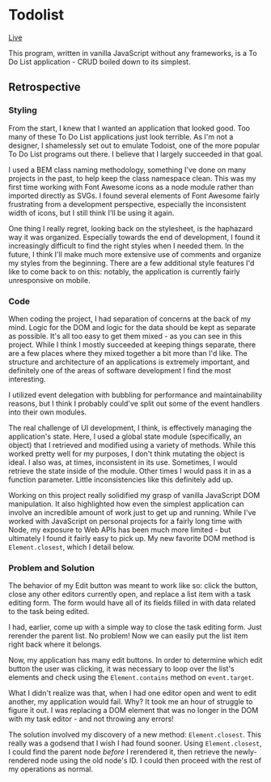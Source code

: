# Todolist

[Live](https://infallible-brattain-dc1056.netlify.app/)

This program, written in vanilla JavaScript without any frameworks, is a To Do List application - CRUD boiled down to its simplest. 

## Retrospective

### Styling

From the start, I knew that I wanted an application that looked good. Too many of these To Do List applications just look terrible. As I'm not a designer, I shamelessly set out to emulate Todoist, one of the more popular To Do List programs out there. I believe that I largely succeeded in that goal. 

I used a BEM class naming methodology, something I've done on many projects in the past, to help keep the class namespace clean. This was my first time working with Font Awesome icons as a node module rather than imported directly as SVGs. I found several elements of Font Awesome fairly frustrating from a development perspective, especially the inconsistent width of icons, but I still think I'll be using it again. 

One thing I really regret, looking back on the stylesheet, is the haphazard way it was organized. Especially towards the end of development, I found it increasingly difficult to find the right styles when I needed them. In the future, I think I'll make much more extensive use of comments and organize my styles from the beginning. There are a few additional style features I'd like to come back to on this: notably, the application is currently fairly unresponsive on mobile.

### Code

When coding the project, I had separation of concerns at the back of my mind. Logic for the DOM and logic for the data should be kept as separate as possible. It's all too easy to get them mixed - as you can see in this project. While I think I mostly succeeded at keeping things separate, there are a few places where they mixed together a bit more than I'd like. The structure and architecture of an applications is extremely important, and definitely one of the areas of software development I find the most interesting.

I utilized event delegation with bubbling for performance and maintainability reasons, but I think I probably could've split out some of the event handlers into their own modules.

The real challenge of UI development, I think, is effectively managing the application's state. Here, I used a global state module (specifically, an object) that I retrieved and modified using a variety of methods. While this worked pretty well for my purposes, I don't think mutating the object is ideal. I also was, at times, inconsistent in its use. Sometimes, I would retrieve the state inside of the module. Other times I would pass it in as a function parameter. Little inconsistencies like this definitely add up.

Working on this project really solidified my grasp of vanilla JavaScript DOM manipulation. It also highlighted how even the simplest application can involve an incredible amount of work just to get up and running. While I've worked with JavaScript on personal projects for a fairly long time with Node, my exposure to Web APIs has been much more limited - but ultimately I found it fairly easy to pick up. My new favorite DOM method is `Element.closest`, which I detail below.

### Problem and Solution

The behavior of my Edit button was meant to work like so: click the button, close any other editors currently open, and replace a list item with a task editing form. The form would have all of its fields filled in with data related to the task being edited.

I had, earlier, come up with a simple way to close the task editing form. Just rerender the parent list. No problem! Now we can easily put the list item right back where it belongs.

Now, my application has many edit buttons. In order to determine which edit button the user was clicking, it was necessary to loop over the list's elements and check using the `Element.contains` method on `event.target`.

What I didn't realize was that, when I had one editor open and went to edit another, my application would fail. Why? It took me an hour of struggle to figure it out. I was replacing a DOM element that was no longer in the DOM with my task editor - and not throwing any errors!

The solution involved my discovery of a new method: `Element.closest`. This really was a godsend that I wish I had found sooner. Using `Element.closest`, I could find the parent node *before* I rerendered it, then retrieve the newly-rendered node using the old node's ID. I could then proceed with the rest of my operations as normal.
